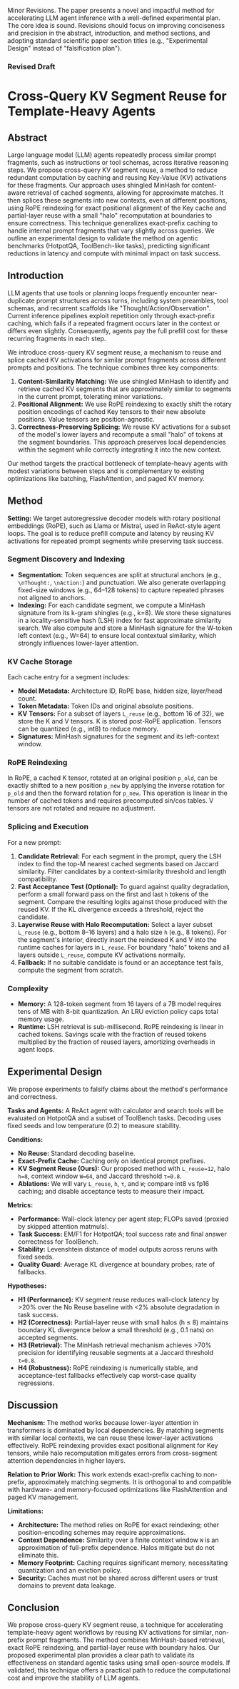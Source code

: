 Minor Revisions. The paper presents a novel and impactful method for accelerating LLM agent inference with a well-defined experimental plan. The core idea is sound. Revisions should focus on improving conciseness and precision in the abstract, introduction, and method sections, and adopting standard scientific paper section titles (e.g., "Experimental Design" instead of "falsification plan").

### Revised Draft
# Cross-Query KV Segment Reuse for Template-Heavy Agents

## Abstract
Large language model (LLM) agents repeatedly process similar prompt fragments, such as instructions or tool schemas, across iterative reasoning steps. We propose cross-query KV segment reuse, a method to reduce redundant computation by caching and reusing Key-Value (KV) activations for these fragments. Our approach uses shingled MinHash for content-aware retrieval of cached segments, allowing for approximate matches. It then splices these segments into new contexts, even at different positions, using RoPE reindexing for exact positional alignment of the Key cache and partial-layer reuse with a small "halo" recomputation at boundaries to ensure correctness. This technique generalizes exact-prefix caching to handle internal prompt fragments that vary slightly across queries. We outline an experimental design to validate the method on agentic benchmarks (HotpotQA, ToolBench-like tasks), predicting significant reductions in latency and compute with minimal impact on task success.

## Introduction
LLM agents that use tools or planning loops frequently encounter near-duplicate prompt structures across turns, including system preambles, tool schemas, and recurrent scaffolds like "Thought/Action/Observation". Current inference pipelines exploit repetition only through exact-prefix caching, which fails if a repeated fragment occurs later in the context or differs even slightly. Consequently, agents pay the full prefill cost for these recurring fragments in each step.

We introduce cross-query KV segment reuse, a mechanism to reuse and splice cached KV activations for similar prompt fragments across different prompts and positions. The technique combines three key components:
1.  **Content-Similarity Matching:** We use shingled MinHash to identify and retrieve cached KV segments that are approximately similar to segments in the current prompt, tolerating minor variations.
2.  **Positional Alignment:** We use RoPE reindexing to exactly shift the rotary position encodings of cached Key tensors to their new absolute positions. Value tensors are position-agnostic.
3.  **Correctness-Preserving Splicing:** We reuse KV activations for a subset of the model's lower layers and recompute a small "halo" of tokens at the segment boundaries. This approach preserves local dependencies within the segment while correctly integrating it into the new context.

Our method targets the practical bottleneck of template-heavy agents with modest variations between steps and is complementary to existing optimizations like batching, FlashAttention, and paged KV memory.

## Method
**Setting:** We target autoregressive decoder models with rotary positional embeddings (RoPE), such as Llama or Mistral, used in ReAct-style agent loops. The goal is to reduce prefill compute and latency by reusing KV activations for repeated prompt segments while preserving task success.

### Segment Discovery and Indexing
-   **Segmentation:** Token sequences are split at structural anchors (e.g., `\nThought:`, `\nAction:`) and punctuation. We also generate overlapping fixed-size windows (e.g., 64–128 tokens) to capture repeated phrases not aligned to anchors.
-   **Indexing:** For each candidate segment, we compute a MinHash signature from its k-gram shingles (e.g., k=8). We store these signatures in a locality-sensitive hash (LSH) index for fast approximate similarity search. We also compute and store a MinHash signature for the W-token left context (e.g., W=64) to ensure local contextual similarity, which strongly influences lower-layer attention.

### KV Cache Storage
Each cache entry for a segment includes:
-   **Model Metadata:** Architecture ID, RoPE base, hidden size, layer/head count.
-   **Token Metadata:** Token IDs and original absolute positions.
-   **KV Tensors:** For a subset of layers `L_reuse` (e.g., bottom 16 of 32), we store the K and V tensors. K is stored post-RoPE application. Tensors can be quantized (e.g., int8) to reduce memory.
-   **Signatures:** MinHash signatures for the segment and its left-context window.

### RoPE Reindexing
In RoPE, a cached K tensor, rotated at an original position `p_old`, can be exactly shifted to a new position `p_new` by applying the inverse rotation for `p_old` and then the forward rotation for `p_new`. This operation is linear in the number of cached tokens and requires precomputed sin/cos tables. V tensors are not rotated and require no adjustment.

### Splicing and Execution
For a new prompt:
1.  **Candidate Retrieval:** For each segment in the prompt, query the LSH index to find the top-M nearest cached segments based on Jaccard similarity. Filter candidates by a context-similarity threshold and length compatibility.
2.  **Fast Acceptance Test (Optional):** To guard against quality degradation, perform a small forward pass on the first and last `h` tokens of the segment. Compare the resulting logits against those produced with the reused KV. If the KL divergence exceeds a threshold, reject the candidate.
3.  **Layerwise Reuse with Halo Recomputation:** Select a layer subset `L_reuse` (e.g., bottom 8–16 layers) and a halo size `h` (e.g., 8 tokens). For the segment's interior, directly insert the reindexed K and V into the runtime caches for layers in `L_reuse`. For boundary "halo" tokens and all layers outside `L_reuse`, compute KV activations normally.
4.  **Fallback:** If no suitable candidate is found or an acceptance test fails, compute the segment from scratch.

### Complexity
-   **Memory:** A 128-token segment from 16 layers of a 7B model requires tens of MB with 8-bit quantization. An LRU eviction policy caps total memory usage.
-   **Runtime:** LSH retrieval is sub-millisecond. RoPE reindexing is linear in cached tokens. Savings scale with the fraction of reused tokens multiplied by the fraction of reused layers, amortizing overheads in agent loops.

## Experimental Design
We propose experiments to falsify claims about the method's performance and correctness.

**Tasks and Agents:** A ReAct agent with calculator and search tools will be evaluated on HotpotQA and a subset of ToolBench tasks. Decoding uses fixed seeds and low temperature (0.2) to measure stability.

**Conditions:**
-   **No Reuse:** Standard decoding baseline.
-   **Exact-Prefix Cache:** Caching only on identical prompt prefixes.
-   **KV Segment Reuse (Ours):** Our proposed method with `L_reuse=12`, halo `h=8`, context window `W=64`, and Jaccard threshold `τ=0.8`.
-   **Ablations:** We will vary `L_reuse`, `h`, `τ`, and `W`; compare int8 vs fp16 caching; and disable acceptance tests to measure their impact.

**Metrics:**
-   **Performance:** Wall-clock latency per agent step; FLOPs saved (proxied by skipped attention matmuls).
-   **Task Success:** EM/F1 for HotpotQA; tool success rate and final answer correctness for ToolBench.
-   **Stability:** Levenshtein distance of model outputs across reruns with fixed seeds.
-   **Quality Guard:** Average KL divergence at boundary probes; rate of fallbacks.

**Hypotheses:**
-   **H1 (Performance):** KV segment reuse reduces wall-clock latency by >20% over the No Reuse baseline with <2% absolute degradation in task success.
-   **H2 (Correctness):** Partial-layer reuse with small halos (h ≤ 8) maintains boundary KL divergence below a small threshold (e.g., 0.1 nats) on accepted segments.
-   **H3 (Retrieval):** The MinHash retrieval mechanism achieves >70% precision for identifying reusable segments at a Jaccard threshold `τ=0.8`.
-   **H4 (Robustness):** RoPE reindexing is numerically stable, and acceptance-test fallbacks effectively cap worst-case quality regressions.

## Discussion
**Mechanism:** The method works because lower-layer attention in transformers is dominated by local dependencies. By matching segments with similar local contexts, we can reuse these lower-layer activations effectively. RoPE reindexing provides exact positional alignment for Key tensors, while halo recomputation mitigates errors from cross-segment attention dependencies in higher layers.

**Relation to Prior Work:** This work extends exact-prefix caching to non-prefix, approximately matching segments. It is orthogonal to and compatible with hardware- and memory-focused optimizations like FlashAttention and paged KV management.

**Limitations:**
-   **Architecture:** The method relies on RoPE for exact reindexing; other position-encoding schemes may require approximations.
-   **Context Dependence:** Similarity over a finite context window `W` is an approximation of full-prefix dependence. Halos mitigate but do not eliminate this.
-   **Memory Footprint:** Caching requires significant memory, necessitating quantization and an eviction policy.
-   **Security:** Caches must not be shared across different users or trust domains to prevent data leakage.

## Conclusion
We propose cross-query KV segment reuse, a technique for accelerating template-heavy agent workflows by reusing KV activations for similar, non-prefix prompt fragments. The method combines MinHash-based retrieval, exact RoPE reindexing, and partial-layer reuse with boundary halos. Our proposed experimental plan provides a clear path to validate its effectiveness on standard agentic tasks using small open-source models. If validated, this technique offers a practical path to reduce the computational cost and improve the stability of LLM agents.
